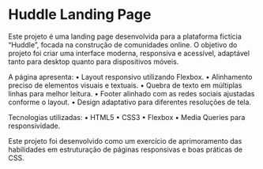 # Huddle Landing Page

Este projeto é uma landing page desenvolvida para a plataforma fictícia “Huddle”, focada na construção de comunidades online.
O objetivo do projeto foi criar uma interface moderna, responsiva e acessível, adaptável tanto para desktop quanto para dispositivos móveis.

A página apresenta:
	•	Layout responsivo utilizando Flexbox.
	•	Alinhamento preciso de elementos visuais e textuais.
	•	Quebra de texto em múltiplas linhas para melhor leitura.
	•	Footer alinhado com as redes sociais ajustadas conforme o layout.
	•	Design adaptativo para diferentes resoluções de tela.

Tecnologias utilizadas:
	•	HTML5
	•	CSS3
	•	Flexbox
	•	Media Queries para responsividade.

Este projeto foi desenvolvido como um exercício de aprimoramento das habilidades em estruturação de páginas responsivas e boas práticas de CSS.
